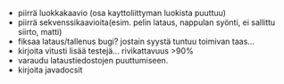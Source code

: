 * piirrä luokkakaavio (osa kayttoliittyman luokista puuttuu)
* piirrä sekvenssikaavioita(esim. pelin lataus, nappulan syönti, ei sallittu siirto, matti)
* fiksaa lataus/tallenus bugi? jostain syystä tuntuu toimivan taas...
* kirjoita vitusti lisää testejä... rivikattavuus >90%
* varaudu lataustiedostojen puuttumiseen.
* kirjoita javadocsit

